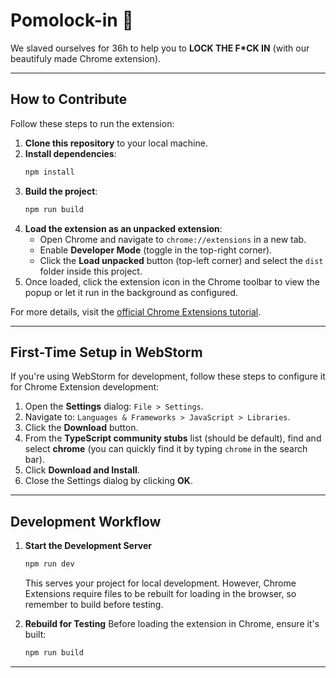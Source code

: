 # Pomolock-in 💯

We slaved ourselves for 36h to help you to **LOCK THE F*CK IN** (with our beautifuly made Chrome extension).

---

## How to Contribute

Follow these steps to run the extension:

1. **Clone this repository** to your local machine.
2. **Install dependencies**:
   ```bash
   npm install
   ```
3. **Build the project**:
   ```bash
   npm run build
   ```
4. **Load the extension as an unpacked extension**:
    - Open Chrome and navigate to `chrome://extensions` in a new tab.
    - Enable **Developer Mode** (toggle in the top-right corner).
    - Click the **Load unpacked** button (top-left corner) and select the `dist` folder inside this project.
5. Once loaded, click the extension icon in the Chrome toolbar to view the popup or let it run in the background as configured.

For more details, visit the [official Chrome Extensions tutorial](https://developer.chrome.com/docs/extensions/get-started/tutorial/hello-world).

---

## First-Time Setup in WebStorm

If you're using WebStorm for development, follow these steps to configure it for Chrome Extension development:

1. Open the **Settings** dialog: `File > Settings`.
2. Navigate to: `Languages & Frameworks > JavaScript > Libraries`.
3. Click the **Download** button.
4. From the **TypeScript community stubs** list (should be default), find and select **chrome** (you can quickly find it by typing `chrome` in the search bar).
5. Click **Download and Install**.
6. Close the Settings dialog by clicking **OK**.

---

## Development Workflow

1. **Start the Development Server**
   ```bash
   npm run dev
   ```
   This serves your project for local development. However, Chrome Extensions require files to be rebuilt for loading in the browser, so remember to build before testing.

2. **Rebuild for Testing**
   Before loading the extension in Chrome, ensure it's built:
   ```bash
   npm run build
   ```

---
